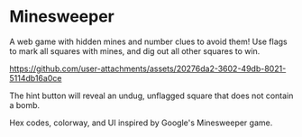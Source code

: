# Minesweeper
A web game with hidden mines and number clues to avoid them! Use flags to mark all squares with mines, and dig out all other squares to win. 

https://github.com/user-attachments/assets/20276da2-3602-49db-8021-5114db16a0ce

The hint button will reveal an undug, unflagged square that does not contain a bomb. 

Hex codes, colorway, and UI inspired by Google's Minesweeper game.

